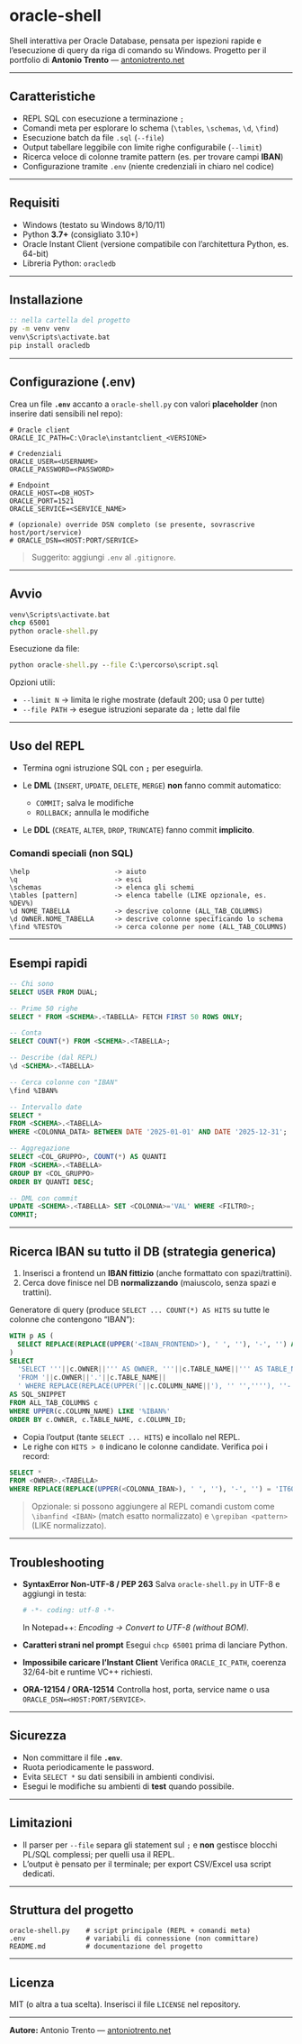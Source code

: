 # oracle-shell

Shell interattiva per Oracle Database, pensata per ispezioni rapide e l’esecuzione di query da riga di comando su Windows.
Progetto per il portfolio di **Antonio Trento** — [antoniotrento.net](https://antoniotrento.net)

---

## Caratteristiche

* REPL SQL con esecuzione a terminazione `;`
* Comandi meta per esplorare lo schema (`\tables`, `\schemas`, `\d`, `\find`)
* Esecuzione batch da file `.sql` (`--file`)
* Output tabellare leggibile con limite righe configurabile (`--limit`)
* Ricerca veloce di colonne tramite pattern (es. per trovare campi **IBAN**)
* Configurazione tramite `.env` (niente credenziali in chiaro nel codice)

---

## Requisiti

* Windows (testato su Windows 8/10/11)
* Python **3.7+** (consigliato 3.10+)
* Oracle Instant Client (versione compatibile con l’architettura Python, es. 64-bit)
* Libreria Python: `oracledb`

---

## Installazione

```bat
:: nella cartella del progetto
py -m venv venv
venv\Scripts\activate.bat
pip install oracledb
```

---

## Configurazione (.env)

Crea un file **`.env`** accanto a `oracle-shell.py` con valori **placeholder** (non inserire dati sensibili nel repo):

```env
# Oracle client
ORACLE_IC_PATH=C:\Oracle\instantclient_<VERSIONE>

# Credenziali
ORACLE_USER=<USERNAME>
ORACLE_PASSWORD=<PASSWORD>

# Endpoint
ORACLE_HOST=<DB_HOST>
ORACLE_PORT=1521
ORACLE_SERVICE=<SERVICE_NAME>

# (opzionale) override DSN completo (se presente, sovrascrive host/port/service)
# ORACLE_DSN=<HOST:PORT/SERVICE>
```

> Suggerito: aggiungi `.env` al `.gitignore`.

---

## Avvio

```bat
venv\Scripts\activate.bat
chcp 65001
python oracle-shell.py
```

Esecuzione da file:

```bat
python oracle-shell.py --file C:\percorso\script.sql
```

Opzioni utili:

* `--limit N` → limita le righe mostrate (default 200; usa 0 per tutte)
* `--file PATH` → esegue istruzioni separate da `;` lette dal file

---

## Uso del REPL

* Termina ogni istruzione SQL con **`;`** per eseguirla.
* Le **DML** (`INSERT`, `UPDATE`, `DELETE`, `MERGE`) **non** fanno commit automatico:

  * `COMMIT;` salva le modifiche
  * `ROLLBACK;` annulla le modifiche
* Le **DDL** (`CREATE`, `ALTER`, `DROP`, `TRUNCATE`) fanno commit **implicito**.

### Comandi speciali (non SQL)

```
\help                     -> aiuto
\q                        -> esci
\schemas                  -> elenca gli schemi
\tables [pattern]         -> elenca tabelle (LIKE opzionale, es. %DEV%)
\d NOME_TABELLA           -> descrive colonne (ALL_TAB_COLUMNS)
\d OWNER.NOME_TABELLA     -> descrive colonne specificando lo schema
\find %TESTO%             -> cerca colonne per nome (ALL_TAB_COLUMNS)
```

---

## Esempi rapidi

```sql
-- Chi sono
SELECT USER FROM DUAL;

-- Prime 50 righe
SELECT * FROM <SCHEMA>.<TABELLA> FETCH FIRST 50 ROWS ONLY;

-- Conta
SELECT COUNT(*) FROM <SCHEMA>.<TABELLA>;

-- Describe (dal REPL)
\d <SCHEMA>.<TABELLA>

-- Cerca colonne con "IBAN"
\find %IBAN%

-- Intervallo date
SELECT *
FROM <SCHEMA>.<TABELLA>
WHERE <COLONNA_DATA> BETWEEN DATE '2025-01-01' AND DATE '2025-12-31';

-- Aggregazione
SELECT <COL_GRUPPO>, COUNT(*) AS QUANTI
FROM <SCHEMA>.<TABELLA>
GROUP BY <COL_GRUPPO>
ORDER BY QUANTI DESC;

-- DML con commit
UPDATE <SCHEMA>.<TABELLA> SET <COLONNA>='VAL' WHERE <FILTRO>;
COMMIT;
```

---

## Ricerca IBAN su tutto il DB (strategia generica)

1. Inserisci a frontend un **IBAN fittizio** (anche formattato con spazi/trattini).
2. Cerca dove finisce nel DB **normalizzando** (maiuscolo, senza spazi e trattini).

Generatore di query (produce `SELECT ... COUNT(*) AS HITS` su tutte le colonne che contengono “IBAN”):

```sql
WITH p AS (
  SELECT REPLACE(REPLACE(UPPER('<IBAN_FRONTEND>'), ' ', ''), '-', '') AS TARGET FROM DUAL
)
SELECT
  'SELECT '''||c.OWNER||''' AS OWNER, '''||c.TABLE_NAME||''' AS TABLE_NAME, '''||c.COLUMN_NAME||''' AS COLUMN_NAME, COUNT(*) AS HITS '||
  'FROM '||c.OWNER||'.'||c.TABLE_NAME||
  ' WHERE REPLACE(REPLACE(UPPER('||c.COLUMN_NAME||'), '' '',''''), ''-'','''') = (SELECT TARGET FROM p);'
AS SQL_SNIPPET
FROM ALL_TAB_COLUMNS c
WHERE UPPER(c.COLUMN_NAME) LIKE '%IBAN%'
ORDER BY c.OWNER, c.TABLE_NAME, c.COLUMN_ID;
```

* Copia l’output (tante `SELECT ... HITS`) e incollalo nel REPL.
* Le righe con `HITS > 0` indicano le colonne candidate. Verifica poi i record:

```sql
SELECT *
FROM <OWNER>.<TABELLA>
WHERE REPLACE(REPLACE(UPPER(<COLONNA_IBAN>), ' ', ''), '-', '') = 'IT60X0542811101000000123456';
```

> Opzionale: si possono aggiungere al REPL comandi custom come `\ibanfind <IBAN>` (match esatto normalizzato) e `\grepiban <pattern>` (LIKE normalizzato).

---

## Troubleshooting

* **SyntaxError Non-UTF-8 / PEP 263**
  Salva `oracle-shell.py` in UTF-8 e aggiungi in testa:

  ```python
  # -*- coding: utf-8 -*-
  ```

  In Notepad++: *Encoding → Convert to UTF-8 (without BOM)*.

* **Caratteri strani nel prompt**
  Esegui `chcp 65001` prima di lanciare Python.

* **Impossibile caricare l’Instant Client**
  Verifica `ORACLE_IC_PATH`, coerenza 32/64-bit e runtime VC++ richiesti.

* **ORA-12154 / ORA-12514**
  Controlla host, porta, service name o usa `ORACLE_DSN=<HOST:PORT/SERVICE>`.

---

## Sicurezza

* Non committare il file **`.env`**.
* Ruota periodicamente le password.
* Evita `SELECT *` su dati sensibili in ambienti condivisi.
* Esegui le modifiche su ambienti di **test** quando possibile.

---

## Limitazioni

* Il parser per `--file` separa gli statement sul `;` e **non** gestisce blocchi PL/SQL complessi; per quelli usa il REPL.
* L’output è pensato per il terminale; per export CSV/Excel usa script dedicati.

---

## Struttura del progetto

```
oracle-shell.py    # script principale (REPL + comandi meta)
.env               # variabili di connessione (non committare)
README.md          # documentazione del progetto
```

---

## Licenza

MIT (o altra a tua scelta). Inserisci il file `LICENSE` nel repository.

---

**Autore:** Antonio Trento — [antoniotrento.net](https://antoniotrento.net)

